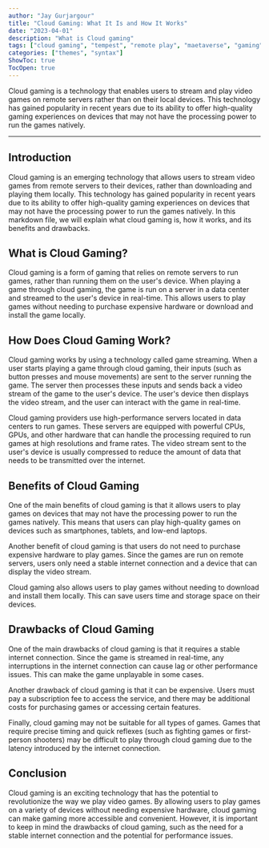 ```yaml
---
author: "Jay Gurjargour"
title: "Cloud Gaming: What It Is and How It Works"
date: "2023-04-01"
description: "What is Cloud gaming"
tags: ["cloud gaming", "tempest", "remote play", "maetaverse", "gaming"]
categories: ["themes", "syntax"]
ShowToc: true
TocOpen: true
---
```


Cloud gaming is a technology that enables users to stream and play video games on remote servers rather than on their local devices. This technology has gained popularity in recent years due to its ability to offer high-quality gaming experiences on devices that may not have the processing power to run the games natively.
<!--more-->
---



## Introduction
Cloud gaming is an emerging technology that allows users to stream video games from remote servers to their devices, rather than downloading and playing them locally. This technology has gained popularity in recent years due to its ability to offer high-quality gaming experiences on devices that may not have the processing power to run the games natively. In this markdown file, we will explain what cloud gaming is, how it works, and its benefits and drawbacks.

## What is Cloud Gaming?
Cloud gaming is a form of gaming that relies on remote servers to run games, rather than running them on the user's device. When playing a game through cloud gaming, the game is run on a server in a data center and streamed to the user's device in real-time. This allows users to play games without needing to purchase expensive hardware or download and install the game locally.

## How Does Cloud Gaming Work?
Cloud gaming works by using a technology called game streaming. When a user starts playing a game through cloud gaming, their inputs (such as button presses and mouse movements) are sent to the server running the game. The server then processes these inputs and sends back a video stream of the game to the user's device. The user's device then displays the video stream, and the user can interact with the game in real-time.

Cloud gaming providers use high-performance servers located in data centers to run games. These servers are equipped with powerful CPUs, GPUs, and other hardware that can handle the processing required to run games at high resolutions and frame rates. The video stream sent to the user's device is usually compressed to reduce the amount of data that needs to be transmitted over the internet.

## Benefits of Cloud Gaming
One of the main benefits of cloud gaming is that it allows users to play games on devices that may not have the processing power to run the games natively. This means that users can play high-quality games on devices such as smartphones, tablets, and low-end laptops.

Another benefit of cloud gaming is that users do not need to purchase expensive hardware to play games. Since the games are run on remote servers, users only need a stable internet connection and a device that can display the video stream.

Cloud gaming also allows users to play games without needing to download and install them locally. This can save users time and storage space on their devices.

## Drawbacks of Cloud Gaming
One of the main drawbacks of cloud gaming is that it requires a stable internet connection. Since the game is streamed in real-time, any interruptions in the internet connection can cause lag or other performance issues. This can make the game unplayable in some cases.

Another drawback of cloud gaming is that it can be expensive. Users must pay a subscription fee to access the service, and there may be additional costs for purchasing games or accessing certain features.

Finally, cloud gaming may not be suitable for all types of games. Games that require precise timing and quick reflexes (such as fighting games or first-person shooters) may be difficult to play through cloud gaming due to the latency introduced by the internet connection.

## Conclusion
Cloud gaming is an exciting technology that has the potential to revolutionize the way we play video games. By allowing users to play games on a variety of devices without needing expensive hardware, cloud gaming can make gaming more accessible and convenient. However, it is important to keep in mind the drawbacks of cloud gaming, such as the need for a stable internet connection and the potential for performance issues.